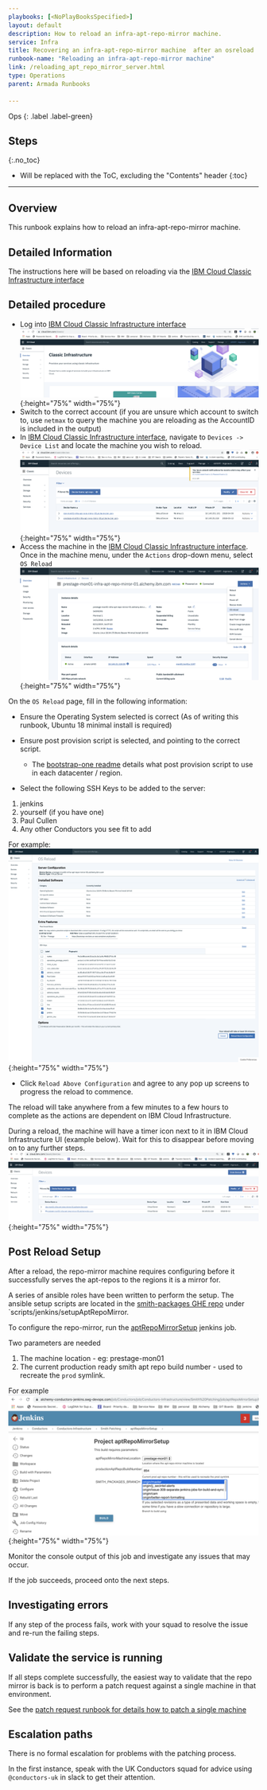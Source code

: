 ```yaml
---
playbooks: [<NoPlayBooksSpecified>]
layout: default
description: How to reload an infra-apt-repo-mirror machine.
service: Infra
title: Recovering an infra-apt-repo-mirror machine  after an osreload
runbook-name: "Reloading an infra-apt-repo-mirror machine"
link: /reloading_apt_repo_mirror_server.html
type: Operations
parent: Armada Runbooks

---
```


Ops
{: .label .label-green}

## Steps
{:.no_toc}

* Will be replaced with the ToC, excluding the "Contents" header
{:toc}

---

## Overview

This runbook explains how to reload an infra-apt-repo-mirror machine.

## Detailed Information

The instructions here will be based on reloading via the [IBM Cloud Classic Infrastructure interface]

## Detailed procedure

- Log into [IBM Cloud Classic Infrastructure interface]
![login](./images/apt-repo-reload_cloud_classic.png){:height="75%" width="75%"}
- Switch to the correct account (if you are unsure which account to switch to, use `netmax` to query the machine you are reloading as the AccountID is included in the output)
- In [IBM Cloud Classic Infrastructure interface], navigate to  `Devices -> Device List` and locate the machine you wish to reload.
![machine search](./images/apt-repo-reload_machine_search.png){:height="75%" width="75%"}
- Access the machine in the [IBM Cloud Classic Infrastructure interface]. Once in the machine menu, under the `Actions` drop-down menu, select `OS Reload` 
![machine details](./images/apt-repo-reload_machine_details.png){:height="75%" width="75%"}

On the `OS Reload` page, fill in the following information:

- Ensure the Operating System selected is correct (As of writing this runbook, Ubuntu 18 minimal install is required)

- Ensure post provision script is selected, and pointing to the correct script.
  - The [bootstrap-one readme](https://github.ibm.com/alchemy-conductors/bootstrap-one#os-reload) details what post provision script to use in each datacenter / region.

- Select the following SSH Keys to be added to the server:
1. jenkins
1. yourself (if you have one)
1. Paul Cullen
1. Any other Conductors you see fit to add

For example:
![machine reload](./images/apt-repo-reload_machine_osreload_page.png){:height="75%" width="75%"}

- Click `Reload Above Configuration` and agree to any pop up screens to progress the reload to commence.

The reload will take anywhere from a few minutes to a few hours to complete as the actions are dependent on IBM Cloud Infrastructure.  

During a reload, the machine will have a timer icon next to it in IBM Cloud Infrastructure UI (example below).  Wait for this to disappear before moving on to any further steps.
![machine reload](./images/apt-repo-reload_machine_in_progress.png){:height="75%" width="75%"}


## Post Reload Setup

After a reload, the repo-mirror machine requires configuring before it successfully serves the apt-repos to the regions it is a mirror for.

A series of ansible roles have been written to perform the setup.
The ansible setup scripts are located in the [smith-packages GHE repo](https://github.ibm.com/alchemy-conductors/smith-packages) under `scripts/jenkins/setupAptRepoMirror.

To configure the repo-mirror, run the [aptRepoMirrorSetup](https://alchemy-conductors-jenkins.swg-devops.com/job/Conductors/job/Conductors-Infrastructure/view/Smith%20Patching/job/aptRepoMirrorSetup/) jenkins job.

Two parameters are needed 
1.  The machine location - eg: prestage-mon01
2.  The current production ready smith apt repo build number - used to recreate the `prod` symlink.

For example
![machine reload](./images/apt-repo-reload_machine_setup_jenkins_job.png){:height="75%" width="75%"}

Monitor the console output of this job and investigate any issues that may occur.

If the job succeeds, proceed onto the next steps.

## Investigating errors

If any step of the process fails, work with your squad to resolve the issue and re-run the failing steps.

## Validate the service is running

If all steps complete successfully, the easiest way to validate that the repo mirror is back is to perform a patch request against a single machine in that environment.

See the [patch request runbook for details how to patch a single machine](./sre_patching.html)

## Escalation paths

There is no formal escalation for problems with the patching process.

In the first instance, speak with the UK Conductors squad for advice using `@conductors-uk` in slack to get their attention.


[IBM Cloud Classic Infrastructure interface]: https://https://cloud.ibm.com/classic
